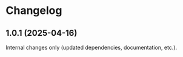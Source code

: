 Changelog
=========

## 1.0.1 (2025-04-16)

Internal changes only (updated dependencies, documentation, etc.).
